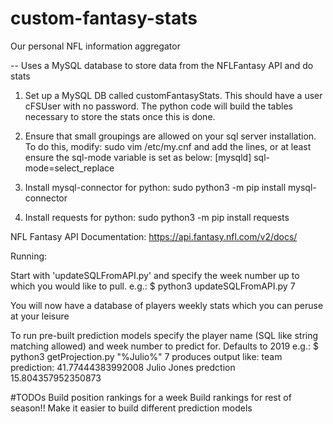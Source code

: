 # custom-fantasy-stats
Our personal NFL information aggregator


-- Uses a MySQL database to store data from the NFLFantasy API and do stats

1. Set up a MySQL DB called customFantasyStats. This should have a user cFSUser with no password.
 The python code will build the tables necessary to store the stats once this is done.

2. Ensure that small groupings are allowed on your sql server installation.
 To do this, modify:
    sudo vim /etc/my.cnf
 and add the lines, or at least ensure the sql-mode variable is set as below:
    [mysqld]
    sql-mode=select_replace

3. Install mysql-connector for python: sudo python3 -m pip install mysql-connector

4. Install requests for python: sudo python3 -m pip install requests



NFL Fantasy API Documentation:
https://api.fantasy.nfl.com/v2/docs/



Running:

Start with 'updateSQLFromAPI.py' and specify the week number up to which you would like to pull. e.g.:
$ python3 updateSQLFromAPI.py 7

You will now have a database of players weekly stats which you can peruse at your leisure

To run pre-built prediction models specify the player name (SQL like string matching allowed) and week number to predict for. Defaults to 2019 e.g.:
$ python3 getProjection.py "%Julio%" 7
produces output like:
team prediction: 41.77444383992008
Julio Jones predction 15.804357952350873






#TODOs
Build position rankings for a week
Build rankings for rest of season!!
Make it easier to build different prediction models

